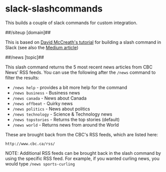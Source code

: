 # slack-slashcommands
This builds a couple of slack commands for custom integration. 

##/siteup [domain]##

This is based on [David McCreath's tutorial](https://github.com/mccreath/isitup-for-slack/blob/master/docs/TUTORIAL.md) for building a slash command in Slack (see also the [Medium article](https://slackhq.com/a-beginner-s-guide-to-your-first-bot-97e5b0b7843d#.a6oti0ce7))

##/news [topic]##

This slash command returns the 5 most recent news articles from CBC News' RSS feeds. You can use the following after the `/news` command to filter the results:

* `/news help` - provides a bit more help for the command
* `/news business` - Business news
* `/news canada` - News about Canada
* `/news offbeat` - Quirky news
* `/news politics` - News about politics
* `/news technology` - Science & Technology news
* `/news topstories` - Returns the top stories (default)
* `/news world` - Returns news from around the World

These are brought back from the CBC's RSS feeds, which are listed here:
	
	http://www.cbc.ca/rss/
	
NOTE: Additional RSS feeds can be brought back in the slash command by using the specific RSS feed. For example, if you wanted curling news, you would type `/news sports-curling`
